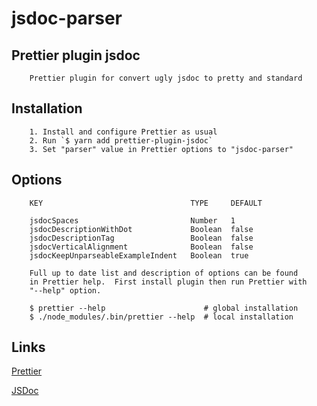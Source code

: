 # jsdoc-parser

## Prettier plugin jsdoc

        Prettier plugin for convert ugly jsdoc to pretty and standard

## Installation

        1. Install and configure Prettier as usual
        2. Run `$ yarn add prettier-plugin-jsdoc`
        3. Set "parser" value in Prettier options to "jsdoc-parser"

## Options

        KEY                                 TYPE     DEFAULT

        jsdocSpaces                         Number   1
        jsdocDescriptionWithDot             Boolean  false
        jsdocDescriptionTag                 Boolean  false
        jsdocVerticalAlignment              Boolean  false
        jsdocKeepUnparseableExampleIndent   Boolean  true

        Full up to date list and description of options can be found
        in Prettier help.  First install plugin then run Prettier with
        "--help" option.

        $ prettier --help                      # global installation
        $ ./node_modules/.bin/prettier --help  # local installation

## Links

[Prettier](https://prettier.io)

[JSDoc](https://jsdoc.app)
        
